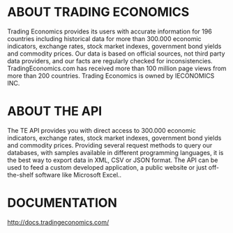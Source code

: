 # ABOUT TRADING ECONOMICS 

Trading Economics provides its users with accurate information for 196 countries including historical data for more than 300.000 economic indicators, exchange rates, stock market indexes, government bond yields and commodity prices. Our data is based on official sources, not third party data providers, and our facts are regularly checked for inconsistencies. TradingEconomics.com has received more than 100 million page views from more than 200 countries. Trading Economics is owned by IECONOMICS INC.

# ABOUT THE API

The TE API provides you with direct access to 300.000 economic indicators, exchange rates, stock market indexes, government bond yields and commodity prices. Providing several request methods to query our databases, with samples available in different programming languages, it is the best way to export data in XML, CSV or JSON format. The API can be used to feed a custom developed application, a public website or just off-the-shelf software like Microsoft Excel..

# DOCUMENTATION

http://docs.tradingeconomics.com/
